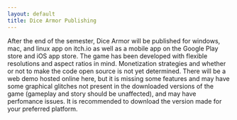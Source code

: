 ```yaml
---
layout: default
title: Dice Armor Publishing
---
```

After the end of the semester, Dice Armor will be published for windows, mac, and linux app on itch.io as well as a mobile app on the Google Play store and iOS app store. The game has been developed with flexible resolutions and aspect ratios in mind. Monetization strategies and whether or not to make the code open source is not yet determined. There will be a web demo hosted online here, but it is missing some features and may have some graphical glitches not present in the downloaded versions of the game (gameplay and story should be unaffected), and may have perfomance issues. It is recommended to download the version made for your preferred platform. 
